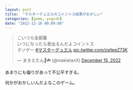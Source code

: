 ```yaml
---
layout: post
title:  "マスターデュエルのコイントス結果がおかしい"
categories: [game, yugioh]
date: "2022-12-16 00:00:00"
---
```


<blockquote class="twitter-tweet tw-align-center"><p lang="ja" dir="ltr">こいつら全部裏<br>いつになったら表出るんだよコイントス<br>クソゲー <a href="https://twitter.com/hashtag/%E3%83%9E%E3%82%B9%E3%82%BF%E3%83%BC%E3%83%87%E3%83%A5%E3%82%A8%E3%83%AB?src=hash&amp;ref_src=twsrc%5Etfw">#マスターデュエル</a> <a href="https://t.co/zstIpeZ73K">pic.twitter.com/zstIpeZ73K</a></p>&mdash; まきえたん🥦☘️ (@makietanX) <a href="https://twitter.com/makietanX/status/1603438779611566080?ref_src=twsrc%5Etfw">December 15, 2022</a></blockquote> <script async src="https://platform.twitter.com/widgets.js" charset="utf-8"></script>

あまりにも偏りがあって不公平すぎる。

何かがおかしいんだよなこのゲーム。
